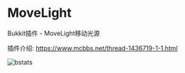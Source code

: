# MoveLight
Bukkit插件 - MoveLight移动光源

插件介绍: https://www.mcbbs.net/thread-1436719-1-1.html

![bstats](https://bstats.org/signatures/bukkit/MoveLight.svg)
